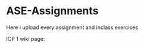 # ASE-Assignments
Here i upload every assignment and inclass exercises


ICP 1 wiki page:











